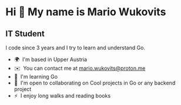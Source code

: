 Hi 👋 My name is Mario Wukovits
===============================
IT Student
----------

I code since 3 years and I try to learn and understand Go.
* 🌍  I'm based in Upper Austria
* ✉️  You can contact me at [mario.wukovits@proton.me](mailto:mario.wukovits@proton.me)
* 🧠  I'm learning Go
* 🤝  I'm open to collaborating on Cool projects in Go or any backend project
* ⚡  I enjoy long walks and reading books
